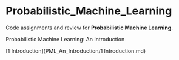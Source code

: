 # Probabilistic_Machine_Learning

Code assignments and review for **Probabilistic Machine Learning**.



Probabilistic Machine Learning: An Introduction

[1 Introduction](PML_An_Introduction/1 Introduction.md)

